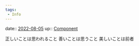 ```yaml
---
tags:
 - Info
---
```


date:: [2022-08-05](../Daily_Note/2022-08-05.md)
up:: [Component](../Bar/Novel/Chaos/Component.md)

正しいことは思われること
善いことは思うこと
美しいことは前者